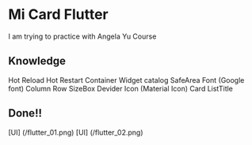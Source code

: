 # Mi Card Flutter

I am trying to practice with Angela Yu Course

## Knowledge
Hot Reload
Hot Restart
Container
Widget catalog
SafeArea
Font (Google font)
Column
Row
SizeBox
Devider
Icon (Material Icon)
Card
ListTitle

## Done!!
[UI] (/flutter_01.png)
[UI] (/flutter_02.png)
